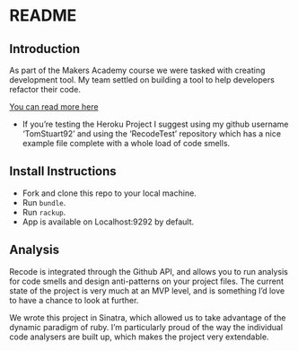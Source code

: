 # README

## Introduction

As part of the Makers Academy course we were tasked with creating development tool. My team settled on building a tool to help developers refactor their code.

[You can read more here](https://tomstuart92.github.io/portfolio/Recode/)

* If you’re testing the Heroku Project I suggest using my github username ‘TomStuart92’ and using the ‘RecodeTest’ repository which has a nice example file complete with a whole load of code smells.

## Install Instructions

- Fork and clone this repo to your local machine.   
- Run `bundle`.   
- Run `rackup`.   
- App is available on Localhost:9292 by default.   

## Analysis

Recode is integrated through the Github API, and allows you to run analysis for code smells and design anti-patterns on your project files. The current state of the project is very much at an MVP level, and is something I’d love to have a chance to look at further.

We wrote this project in Sinatra, which allowed us to take advantage of the dynamic paradigm of ruby. I’m particularly proud of the way the individual code analysers are built up, which makes the project very extendable.
